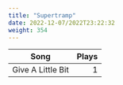 ```yaml
---
title: "Supertramp"
date: 2022-12-07/2022T23:22:32
weight: 354
---
```




 Song | Plays 
----- | -----:
Give A Little Bit | 1
